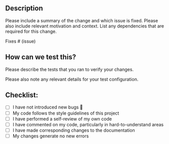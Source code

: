 ## Description

Please include a summary of the change and which issue is fixed. Please also include relevant motivation and context. List any dependencies that are required for this change.

Fixes # (issue)

## How can we test this?

Please describe the tests that you ran to verify your changes.

Please also note any relevant details for your test configuration.

## Checklist:

-   [ ] I have not introduced new bugs :tada:
-   [ ] My code follows the style guidelines of this project
-   [ ] I have performed a self-review of my own code
-   [ ] I have commented on my code, particularly in hard-to-understand areas
-   [ ] I have made corresponding changes to the documentation
-   [ ] My changes generate no new errors